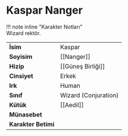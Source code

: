 # Kaspar Nanger  
  
  
!!! note inline "Karakter Notları"  
	Wizard rektör.  
  
  
<table><tr><td><b>İsim</b></td><td>Kaspar</td></tr>  
<tr><td><b>Soyisim</b></td><td>[[Nanger]]</td></tr>  
<tr><td><b>Hizip</b></td><td>[[Güneş Birliği]]</td></tr>  
<tr><td><b>Cinsiyet</b></td><td>Erkek</td></tr>  
<tr><td><b>Irk</b></td><td>Human</td></tr>  
<tr><td><b>Sınıf</b></td><td>Wizard (Conjuration)</td></tr>  
<tr><td><b>Kütük</b></td><td>[[Aedil]]</td></tr>  
<tr><td><b>Münasebet</b></td><td></td></tr>  
<tr><td><b>Karakter Betimi</b></td><td></td></tr>  
</table>